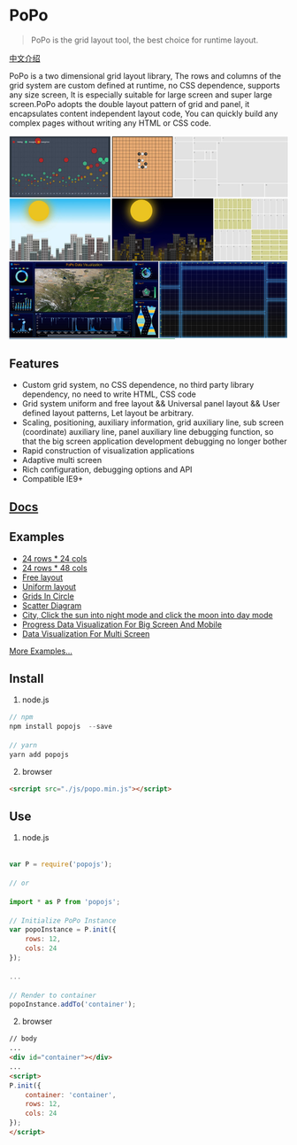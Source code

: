 # PoPo

> PoPo is the grid layout tool, the best choice for runtime layout.

[中文介绍](./README_CN.md)

PoPo is a two dimensional grid layout library, The rows and columns of the grid system are custom defined at runtime, no CSS dependence, supports any size screen, It is especially suitable for large screen and super large screen.PoPo adopts the double layout pattern of grid and panel, it encapsulates content independent layout code, You can quickly build any complex pages without writing any HTML or CSS code.

<div align="center">
    <img src="./docs/_images/readme.jpg" />
</div>

## Features

- Custom grid system,  no CSS dependence,  no third party library dependency,  no need to write HTML,  CSS code
- Grid system uniform and free layout && Universal panel layout && User defined layout patterns, Let layout be arbitrary.
- Scaling,  positioning,  auxiliary information,  grid auxiliary line,  sub screen (coordinate) auxiliary line,  panel auxiliary line debugging function,  so that the big screen application development debugging no longer bother
- Rapid construction of visualization applications
- Adaptive multi screen
- Rich configuration,  debugging options and API
- Compatible IE9+

## [Docs](https://shunok.github.io/popo)

## Examples

- [24 rows * 24 cols](https://shunok.github.io/popo/examples/grid_24_24.html)
- [24 rows * 48 cols](https://shunok.github.io/popo/examples/grid_24_48.html)
- [Free layout](https://shunok.github.io/popo/examples/layout_complex_2.html)
- [Uniform layout](https://shunok.github.io/popo/examples/layout_avg_1.html)
- [Grids In Circle](https://shunok.github.io/popo/examples/circle.html)
- [Scatter Diagram](https://shunok.github.io/popo/examples/scatter_diagram.html)
- [City, Click the sun into night mode and click the moon into day mode](https://shunok.github.io/popo/examples/city.html)
- [Progress Data Visualization For Big Screen And Mobile](https://shunok.github.io/popo/examples/dv_average.html)
- [Data Visualization For Multi Screen](https://shunok.github.io/popo/examples/bigscreen.html)

[More Examples...](https://shunok.github.io/popo/examples/index.html)

## Install

1. node.js

```js
// npm
npm install popojs  --save

// yarn
yarn add popojs
```

2. browser

```html
<srcript src="./js/popo.min.js"></script>
```

## Use

1. node.js

```js

var P = require('popojs');

// or

import * as P from 'popojs';

// Initialize PoPo Instance
var popoInstance = P.init({
    rows: 12,
    cols: 24
});

...

// Render to container
popoInstance.addTo('container');

```

2. browser

```html
// body
...
<div id="container"></div>
...
<script>
P.init({
    container: 'container',
    rows: 12,
    cols: 24
});
</script>

```
